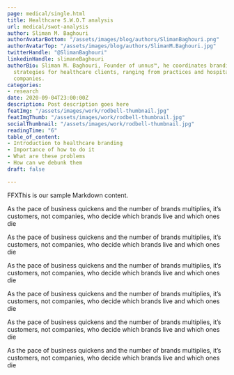 ```yaml
---
page: medical/single.html
title: Healthcare S.W.O.T analysis 
url: medical/swot-analysis
author: Sliman M. Baghouri
authorAvatarBottom: "/assets/images/blog/authors/SlimanBaghouri.png"
authorAvatarTop: "/assets/images/blog/authors/SlimanM.Baghouri.jpg"
twitterHandle: "@SlimanBaghouri"
linkedinHandle: slimaneBaghouri
authorBio: Sliman M. Baghouri, Founder of unnus™, he coordinates branding and marketing
  strategies for healthcare clients, ranging from practices and hospitals to pharmaceutical
  companies.
categories:
- research
date: 2020-09-04T23:00:00Z
description: Post description goes here
featImg: "/assets/images/work/rodbell-thumbnail.jpg"
featImgThumb: "/assets/images/work/rodbell-thumbnail.jpg"
socialThumbnail: "/assets/images/work/rodbell-thumbnail.jpg"
readingTime: "6"
table_of_content:
- Introduction to healthcare branding
- Importance of how to do it
- What are these problems
- How can we debunk them
draft: false

---
```


FFXThis is our sample Markdown content.

<section  id="Introductiontohealthcarebranding">

As the pace of business quickens and the number of brands multiplies, it’s customers, not companies, who decide which brands live and which ones die

As the pace of business quickens and the number of brands multiplies, it’s customers, not companies, who decide which brands live and which ones die

As the pace of business quickens and the number of brands multiplies, it’s customers, not companies, who decide which brands live and which ones die

As the pace of business quickens and the number of brands multiplies, it’s customers, not companies, who decide which brands live and which ones die

As the pace of business quickens and the number of brands multiplies, it’s customers, not companies, who decide which brands live and which ones die

As the pace of business quickens and the number of brands multiplies, it’s customers, not companies, who decide which brands live and which ones die
</section>